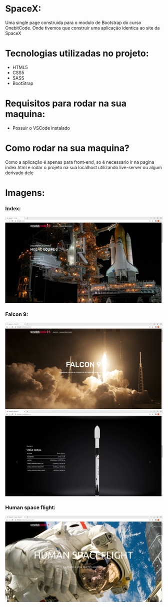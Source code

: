 # SpaceX: 
Uma single page construida para o modulo de Bootstrap do curso OnebitCode. Onde tivemos que construir uma aplicação identica ao site da SpaceX

# Tecnologias utilizadas no projeto: 
<ul>
    <li> HTML5 </li>
    <li> CSS5</li>
    <li> SASS </li>
    <li> BootStrap </li>
</ul>


# Requisitos para rodar na sua maquina: 
<ul>
    <li> Possuir o VSCode instalado </li>
</ul>

# Como rodar na sua maquina? 
<p> Como a aplicação é apenas para front-end, so é necessario ir na pagina index.html e rodar o projeto na sua localhost utilizando live-server ou algum derivado dele  </p>

# Imagens: 

<h3><strong> Index:</strong> </h3>
<img src="./images/readme/index.png">

<h3><strong> Falcon 9:</strong> </h3>
<img src="./images/readme/Falcon9.png">
<img src="./images/readme/Falcon9Carrosel.png">

<h3><strong> Human space flight:</strong> </h3>
<img src="./images/readme/HumanSpaceFlight.png">
